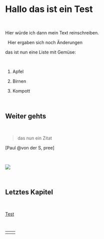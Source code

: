 Hallo das ist ein Test
======================

 

Hier würde ich dann mein Text reinschreiben.

 
Hier ergaben sich noch Änderungen

das ist nun eine Liste mit Gemüse:

 

1.  Apfel

2.  Birnen

4.  Kompott

 

Weiter gehts
------------

 

>   das nun ein Zitat

[Paul @von der S, pree]

 

![](flatout/148471_160583907310682_4192983_n.jpg)

 

Letztes Kapitel
---------------

 

[Test](www.test.de)

 

|   |   |
|---|---|
|   |   |
